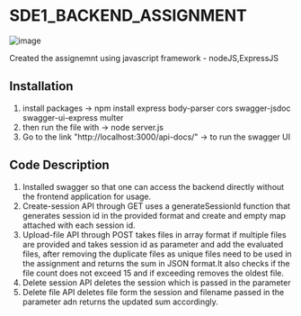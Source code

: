 # SDE1_BACKEND_ASSIGNMENT

![image](https://github.com/0pain01/SDE1_BACKEND_ASSIGNMENT/assets/54894929/dc157359-9899-480b-8838-fbd5af59fcb3)

Created the assignemnt using javascript framework - nodeJS,ExpressJS
## Installation 
1.  install packages -> npm install express body-parser cors swagger-jsdoc swagger-ui-express multer
2.  then run the file with -> node server.js
3.  Go to the link "http://localhost:3000/api-docs/" -> to run the swagger UI

## Code Description
1. Installed swagger so that one can access the backend directly without the frontend application for usage.
2. Create-session API through GET uses a generateSessionId function that generates session id in the provided format and create and empty map attached with each session id.
3. Upload-file API through POST takes files in array format if multiple files are provided and takes session id as parameter and add the evaluated files, after removing the duplicate files as unique files need to be used in the assignment and returns the sum in JSON format.It also checks if the file count does not exceed 15 and if exceeding removes the oldest file.
4. Delete session API deletes the session which is passed in the parameter
5. Delete file API deletes file form the session and filename passed in the parameter adn returns the updated sum accordingly. 
